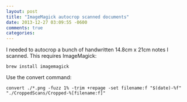 ```yaml
---
layout: post
title: "ImageMagick autocrop scanned documents"
date: 2013-12-27 03:09:55 -0600
comments: true
categories: 
---
```

I needed to autocrop a bunch of handwritten 14.8cm x 21cm notes I scanned.
This requires ImageMagick:
```
brew install imagemagick
```
Use the convert command:
```
convert ./*.png -fuzz 1% -trim +repage -set filename:f "$(date)-%f" "./CroppedScans/Cropped-%[filename:f]"
```


